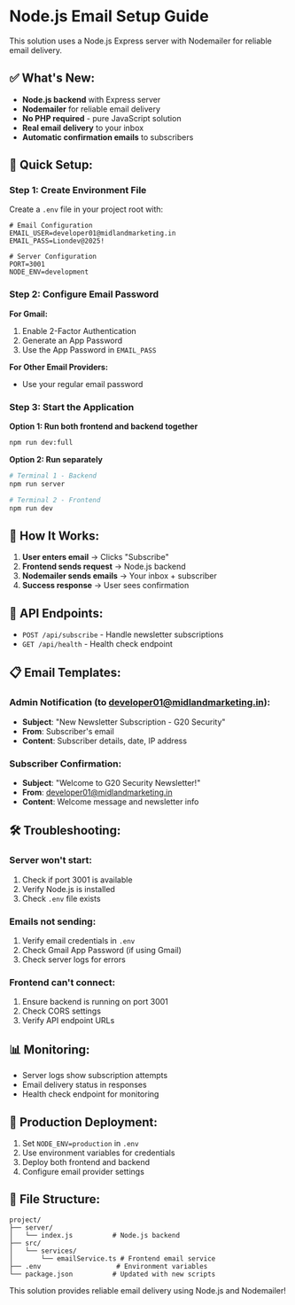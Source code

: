 # Node.js Email Setup Guide

This solution uses a Node.js Express server with Nodemailer for reliable email delivery.

## ✅ **What's New:**

- **Node.js backend** with Express server
- **Nodemailer** for reliable email delivery
- **No PHP required** - pure JavaScript solution
- **Real email delivery** to your inbox
- **Automatic confirmation emails** to subscribers

## 🚀 **Quick Setup:**

### Step 1: Create Environment File
Create a `.env` file in your project root with:

```env
# Email Configuration
EMAIL_USER=developer01@midlandmarketing.in
EMAIL_PASS=Liondev@2025!

# Server Configuration
PORT=3001
NODE_ENV=development
```

### Step 2: Configure Email Password

**For Gmail:**
1. Enable 2-Factor Authentication
2. Generate an App Password
3. Use the App Password in `EMAIL_PASS`

**For Other Email Providers:**
- Use your regular email password

### Step 3: Start the Application

**Option 1: Run both frontend and backend together**
```bash
npm run dev:full
```

**Option 2: Run separately**
```bash
# Terminal 1 - Backend
npm run server

# Terminal 2 - Frontend  
npm run dev
```

## 📧 **How It Works:**

1. **User enters email** → Clicks "Subscribe"
2. **Frontend sends request** → Node.js backend
3. **Nodemailer sends emails** → Your inbox + subscriber
4. **Success response** → User sees confirmation

## 🔧 **API Endpoints:**

- `POST /api/subscribe` - Handle newsletter subscriptions
- `GET /api/health` - Health check endpoint

## 📋 **Email Templates:**

### Admin Notification (to developer01@midlandmarketing.in):
- **Subject**: "New Newsletter Subscription - G20 Security"
- **From**: Subscriber's email
- **Content**: Subscriber details, date, IP address

### Subscriber Confirmation:
- **Subject**: "Welcome to G20 Security Newsletter!"
- **From**: developer01@midlandmarketing.in
- **Content**: Welcome message and newsletter info

## 🛠️ **Troubleshooting:**

### Server won't start:
1. Check if port 3001 is available
2. Verify Node.js is installed
3. Check `.env` file exists

### Emails not sending:
1. Verify email credentials in `.env`
2. Check Gmail App Password (if using Gmail)
3. Check server logs for errors

### Frontend can't connect:
1. Ensure backend is running on port 3001
2. Check CORS settings
3. Verify API endpoint URLs

## 📊 **Monitoring:**

- Server logs show subscription attempts
- Email delivery status in responses
- Health check endpoint for monitoring

## 🚀 **Production Deployment:**

1. Set `NODE_ENV=production` in `.env`
2. Use environment variables for credentials
3. Deploy both frontend and backend
4. Configure email provider settings

## 📁 **File Structure:**

```
project/
├── server/
│   └── index.js          # Node.js backend
├── src/
│   └── services/
│       └── emailService.ts # Frontend email service
├── .env                   # Environment variables
└── package.json          # Updated with new scripts
```

This solution provides reliable email delivery using Node.js and Nodemailer!
